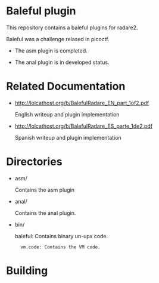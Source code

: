 Baleful plugin
==============
This repository contains a baleful plugins for radare2.

Baleful was a challenge relased in picoctf.

* The asm plugin is completed.

* The anal plugin is in developed status.

Related Documentation
==============
* http://lolcathost.org/b/BalefulRadare_EN_part_1of2.pdf

	English writeup and plugin implementation

* http://lolcathost.org/b/BalefulRadare_ES_parte_1de2.pdf
	
	Spanish writeup and plugin implementation

Directories
===========

* asm/

	Contains the asm plugin

* anal/

	Contains the anal plugin.      

* bin/

	baleful: Contains binary un-upx code.
	
        vm.code: Contains the VM code.
       

Building
========
